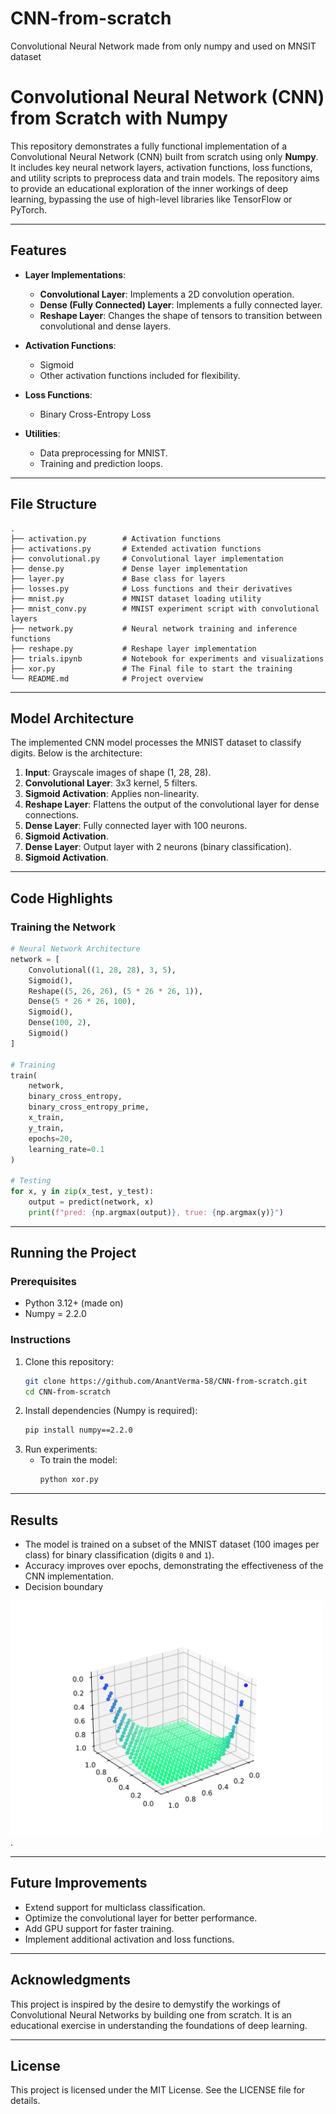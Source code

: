 # CNN-from-scratch
Convolutional Neural Network made from only numpy and used on MNSIT dataset
# Convolutional Neural Network (CNN) from Scratch with Numpy

This repository demonstrates a fully functional implementation of a Convolutional Neural Network (CNN) built from scratch using only **Numpy**. It includes key neural network layers, activation functions, loss functions, and utility scripts to preprocess data and train models. The repository aims to provide an educational exploration of the inner workings of deep learning, bypassing the use of high-level libraries like TensorFlow or PyTorch.

---

## Features

- **Layer Implementations**:
  - **Convolutional Layer**: Implements a 2D convolution operation.
  - **Dense (Fully Connected) Layer**: Implements a fully connected layer.
  - **Reshape Layer**: Changes the shape of tensors to transition between convolutional and dense layers.

- **Activation Functions**:
  - Sigmoid
  - Other activation functions included for flexibility.

- **Loss Functions**:
  - Binary Cross-Entropy Loss

- **Utilities**:
  - Data preprocessing for MNIST.
  - Training and prediction loops.

---

## File Structure

```
.
├── activation.py        # Activation functions
├── activations.py       # Extended activation functions
├── convolutional.py     # Convolutional layer implementation
├── dense.py             # Dense layer implementation
├── layer.py             # Base class for layers
├── losses.py            # Loss functions and their derivatives
├── mnist.py             # MNIST dataset loading utility
├── mnist_conv.py        # MNIST experiment script with convolutional layers
├── network.py           # Neural network training and inference functions
├── reshape.py           # Reshape layer implementation
├── trials.ipynb         # Notebook for experiments and visualizations
├── xor.py               # The Final file to start the training
└── README.md            # Project overview
```

---

## Model Architecture

The implemented CNN model processes the MNIST dataset to classify digits. Below is the architecture:

1. **Input**: Grayscale images of shape (1, 28, 28).
2. **Convolutional Layer**: 3x3 kernel, 5 filters.
3. **Sigmoid Activation**: Applies non-linearity.
4. **Reshape Layer**: Flattens the output of the convolutional layer for dense connections.
5. **Dense Layer**: Fully connected layer with 100 neurons.
6. **Sigmoid Activation**.
7. **Dense Layer**: Output layer with 2 neurons (binary classification).
8. **Sigmoid Activation**.

---

## Code Highlights

### Training the Network
```python
# Neural Network Architecture
network = [
    Convolutional((1, 28, 28), 3, 5),
    Sigmoid(),
    Reshape((5, 26, 26), (5 * 26 * 26, 1)),
    Dense(5 * 26 * 26, 100),
    Sigmoid(),
    Dense(100, 2),
    Sigmoid()
]

# Training
train(
    network,
    binary_cross_entropy,
    binary_cross_entropy_prime,
    x_train,
    y_train,
    epochs=20,
    learning_rate=0.1
)

# Testing
for x, y in zip(x_test, y_test):
    output = predict(network, x)
    print(f"pred: {np.argmax(output)}, true: {np.argmax(y)}")
```

---

## Running the Project

### Prerequisites
- Python 3.12+ (made on)
- Numpy = 2.2.0

### Instructions
1. Clone this repository:
   ```bash
   git clone https://github.com/AnantVerma-58/CNN-from-scratch.git
   cd CNN-from-scratch
   ```
2. Install dependencies (Numpy is required):
   ```bash
   pip install numpy==2.2.0
   ```
3. Run experiments:
   - To train the model:
     ```bash
     python xor.py
     ```
---

## Results

- The model is trained on a subset of the MNIST dataset (100 images per class) for binary classification (digits `0` and `1`).
- Accuracy improves over epochs, demonstrating the effectiveness of the CNN implementation.
- Decision boundary


<img src="Figure_1.svg" alt="Decision Boundary" width="500" />.

---

## Future Improvements

- Extend support for multiclass classification.
- Optimize the convolutional layer for better performance.
- Add GPU support for faster training.
- Implement additional activation and loss functions.

---

## Acknowledgments

This project is inspired by the desire to demystify the workings of Convolutional Neural Networks by building one from scratch. It is an educational exercise in understanding the foundations of deep learning.

---

## License

This project is licensed under the MIT License. See the LICENSE file for details.
